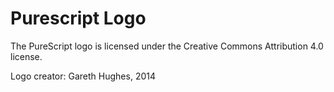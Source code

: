 Purescript Logo
===============

The PureScript logo is licensed under the Creative Commons Attribution 4.0 license.

Logo creator: Gareth Hughes, 2014
